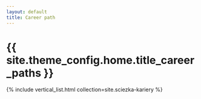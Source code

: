 ```yaml
---
layout: default
title: Career path
---
```


<h1>{{ site.theme_config.home.title_career_paths }}</h1>

{% include vertical_list.html collection=site.sciezka-kariery %}